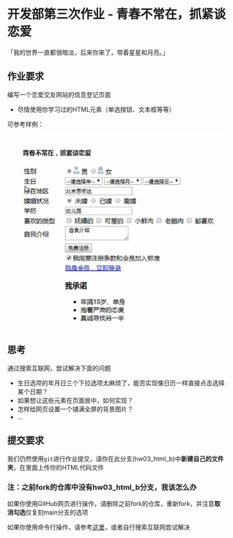 # 开发部第三次作业 - 青春不常在，抓紧谈恋爱

「我的世界一直都很暗淡，后来你来了，带着星星和月亮。」

## 作业要求

编写一个恋爱交友网站的信息登记页面

- 尽情使用你学习过的HTML元素（单选按钮、文本框等等）

可参考样例：

![作业示意](./hw03.JPG)


## 思考

通过搜索互联网，尝试解决下面的问题

- 生日选项的年月日三个下拉选项太麻烦了，能否实现像日历一样直接点击选择某个日期？
- 如果想让这些元素在页面居中，如何实现？
- 怎样给网页设置一个铺满全屏的背景图片？
- ...


## 提交要求

我们仍然使用`git`进行作业提交，请你在此分支(hw03_html_b)中**新建自己的文件夹**，在里面上传你的HTML代码文件

### 注：之前fork的仓库中没有hw03_html_b分支，我该怎么办

如果你使用GitHub网页进行操作，请删除之前fork的仓库，重新fork，并注意**取消勾选**仅复刻main分支的选项

如果你使用命令行操作，请参考[这里](https://docs.github.com/zh/pull-requests/collaborating-with-pull-requests/working-with-forks/syncing-a-fork?platform=windows)，或者自行搜索互联网尝试解决




